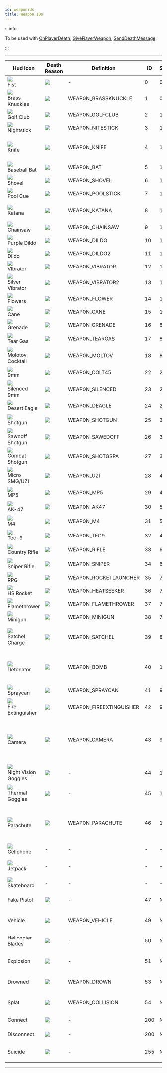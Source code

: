 ```yaml
---
id: weaponids
title: Weapon IDs
---
```


:::info

To be used with [OnPlayerDeath](../callbacks/OnPlayerDeath), [GivePlayerWeapon](../functions/GivePlayerWeapon), [SendDeathMessage](../functions/SendDeathMessage).

:::

---

| Hud Icon                                                              | Death Reason                                       | Definition              | ID  | Slot | Model | Notes                                                                                                            |
| --------------------------------------------------------------------- | -------------------------------------------------- | ----------------------- | --- | ---- | ----- | ---------------------------------------------------------------------------------------------------------------- |
| ![](/static/images/weaponIcons/fist.png)<br/>Fist                            | ![](/static/images/deathIcons/death-fist.gif)             | -                       | 0   | 0    | -     | -                                                                                                                |
| ![](/static/images/weaponIcons/brassKnuckles.png)<br/>Brass Knuckles         | ![](/static/images/deathIcons/death-brassKnuckles.gif)    | WEAPON_BRASSKNUCKLE     | 1   | 0    | 331   | -                                                                                                                |
| ![](/static/images/weaponIcons/golfClub.png)<br/>Golf Club                   | ![](/static/images/deathIcons/death-golfClub.gif)         | WEAPON_GOLFCLUB         | 2   | 1    | 333   | -                                                                                                                |
| ![](/static/images/weaponIcons/nightStick.png)<br/>Nightstick                | ![](/static/images/deathIcons/death-nightstick.gif)       | WEAPON_NITESTICK        | 3   | 1    | 334   | -                                                                                                                |
| ![](/static/images/weaponIcons/knife.png)<br/>Knife                          | ![](/static/images/deathIcons/death-knife.gif)            | WEAPON_KNIFE            | 4   | 1    | 335   | Can de-sync players when their throat is cut (they appear dead to other players)                                 |
| ![](/static/images/weaponIcons/baseballBat.png)<br/>Baseball Bat             | ![](/static/images/deathIcons/death-baseballBat.gif)      | WEAPON_BAT              | 5   | 1    | 336   | -                                                                                                                |
| ![](/static/images/weaponIcons/shovel.png)<br/>Shovel                        | ![](/static/images/deathIcons/death-shovel.gif)           | WEAPON_SHOVEL           | 6   | 1    | 337   | -                                                                                                                |
| ![](/static/images/weaponIcons/poolCue.png)<br/>Pool Cue                     | ![](/static/images/deathIcons/death-poolCue.gif)          | WEAPON_POOLSTICK        | 7   | 1    | 338   | -                                                                                                                |
| ![](/static/images/weaponIcons/katana.png)<br/>Katana                        | ![](/static/images/deathIcons/death-katana.gif)           | WEAPON_KATANA           | 8   | 1    | 339   | Can not decapitate players (like in single-player)                                                               |
| ![](/static/images/weaponIcons/chainsaw.png)<br/>Chainsaw                    | ![](/static/images/deathIcons/death-chainsaw.gif)         | WEAPON_CHAINSAW         | 9   | 1    | 341   | -                                                                                                                |
| ![](/static/images/weaponIcons/purpleDildo.png)<br/>Purple Dildo             | ![](/static/images/deathIcons/death-purpleDildo.gif)      | WEAPON_DILDO            | 10  | 10   | 321   | -                                                                                                                |
| ![](/static/images/weaponIcons/dildo.png)<br/>Dildo                          | ![](/static/images/deathIcons/death-dildo.gif)            | WEAPON_DILDO2           | 11  | 10   | 322   | -                                                                                                                |
| ![](/static/images/weaponIcons/vibrator.png)<br/>Vibrator                    | ![](/static/images/deathIcons/death-vibrator.gif)         | WEAPON_VIBRATOR         | 12  | 10   | 323   | -                                                                                                                |
| ![](/static/images/weaponIcons/silverVibrator.png)<br/>Silver Vibrator       | ![](/static/images/deathIcons/death-silverVibrator.gif)   | WEAPON_VIBRATOR2        | 13  | 10   | 324   | -                                                                                                                |
| ![](/static/images/weaponIcons/flowers.png)<br/>Flowers                      | ![](/static/images/deathIcons/death-flowers.gif)          | WEAPON_FLOWER           | 14  | 10   | 325   | -                                                                                                                |
| ![](/static/images/weaponIcons/cane.png)<br/>Cane                            | ![](/static/images/deathIcons/death-cane.gif)             | WEAPON_CANE             | 15  | 10   | 326   | -                                                                                                                |
| ![](/static/images/weaponIcons/grenade.png)<br/>Grenade                      | ![](/static/images/deathIcons/death-grenade.gif)          | WEAPON_GRENADE          | 16  | 8    | 342   | Does not produce fire                                                                                            |
| ![](/static/images/weaponIcons/tearGas.png)<br/>Tear Gas                     | ![](/static/images/deathIcons/death-tearGas.gif)          | WEAPON_TEARGAS          | 17  | 8    | 343   | The coughing effect is disabled in SA-MP                                                                         |
| ![](/static/images/weaponIcons/molotovCocktail.png)<br/>Molotov Cocktail     | ![](/static/images/deathIcons/death-molotovCocktail.gif)  | WEAPON_MOLTOV           | 18  | 8    | 344   | Produces fire                                                                                                    |
| ![](/static/images/weaponIcons/9mm.png)<br/>9mm                              | ![](/static/images/deathIcons/death-9mm.gif)              | WEAPON_COLT45           | 22  | 2    | 346   | Skill can be set with [SetPlayerSkillLevel](../functions/SetplayerSkillLevel)                                    |
| ![](/static/images/weaponIcons/silenced9mm.png)<br/>Silenced 9mm             | ![](/static/images/deathIcons/death-silenced9mm.gif)      | WEAPON_SILENCED         | 23  | 2    | 347   | Skill can be set with [SetPlayerSkillLevel](../functions/SetplayerSkillLevel)                                    |
| ![](/static/images/weaponIcons/desertEagle.png)<br/>Desert Eagle             | ![](/static/images/deathIcons/death-desertEagle.gif)      | WEAPON_DEAGLE           | 24  | 2    | 348   | Skill can be set with [SetPlayerSkillLevel](../functions/SetplayerSkillLevel)                                    |
| ![](/static/images/weaponIcons/shotgun.png)<br/>Shotgun                      | ![](/static/images/deathIcons/death-shotgun.gif)          | WEAPON_SHOTGUN          | 25  | 3    | 349   | Skill can be set with [SetPlayerSkillLevel](../functions/SetplayerSkillLevel)                                    |
| ![](/static/images/weaponIcons/sawnoffShotgun.png)<br/>Sawnoff Shotgun       | ![](/static/images/deathIcons/death-sawnoffShotgun.gif)   | WEAPON_SAWEDOFF         | 26  | 3    | 350   | Skill can be set with [SetPlayerSkillLevel](../functions/SetplayerSkillLevel)                                    |
| ![](/static/images/weaponIcons/combatShotgun.png)<br/>Combat Shotgun         | ![](/static/images/deathIcons/death-combatShotgun.gif)    | WEAPON_SHOTGSPA         | 27  | 3    | 351   | Skill can be set with [SetPlayerSkillLevel](../functions/SetplayerSkillLevel)                                    |
| ![](/static/images/weaponIcons/microSMG-Uzi.png)<br/>Micro SMG/UZI           | ![](/static/images/deathIcons/death-microSMG-Uzi.gif)     | WEAPON_UZI              | 28  | 4    | 352   | Skill can be set with [SetPlayerSkillLevel](../functions/SetplayerSkillLevel)                                    |
| ![](/static/images/weaponIcons/mp5.png)<br/>MP5                              | ![](/static/images/deathIcons/death-mp5.gif)              | WEAPON_MP5              | 29  | 4    | 353   | Skill can be set with [SetPlayerSkillLevel](../functions/SetplayerSkillLevel)                                    |
| ![](/static/images/weaponIcons/ak47.png)<br/>AK-47                           | ![](/static/images/deathIcons/death-ak47.gif)             | WEAPON_AK47             | 30  | 5    | 355   | Skill can be set with [SetPlayerSkillLevel](../functions/SetplayerSkillLevel)                                    |
| ![](/static/images/weaponIcons/m4.png)<br/>M4                                | ![](/static/images/deathIcons/death-m4.gif)               | WEAPON_M4               | 31  | 5    | 356   | Skill can be set with [SetPlayerSkillLevel](../functions/SetplayerSkillLevel)                                    |
| ![](/static/images/weaponIcons/tec9.png)<br/>Tec-9                           | ![](/static/images/deathIcons/death-tec9.gif)             | WEAPON_TEC9             | 32  | 4    | 372   | Skill can be set with [SetPlayerSkillLevel](../functions/SetplayerSkillLevel)                                    |
| ![](/static/images/weaponIcons/countryRifle.png)<br/>Country Rifle           | ![](/static/images/deathIcons/death-countryRifle.gif)     | WEAPON_RIFLE            | 33  | 6    | 357   | Skill can be set with [SetPlayerSkillLevel](../functions/SetplayerSkillLevel)                                    |
| ![](/static/images/weaponIcons/sniperRifle.png)<br/>Sniper Rifle             | ![](/static/images/deathIcons/death-sniperRifle.gif)      | WEAPON_SNIPER           | 34  | 6    | 358   | Skill can be set with [SetPlayerSkillLevel](../functions/SetplayerSkillLevel)                                    |
| ![](/static/images/weaponIcons/rpg.png)<br/>RPG                              | ![](/static/images/deathIcons/death-rpg.gif)              | WEAPON_ROCKETLAUNCHER   | 35  | 7    | 359   | -                                                                                                                |
| ![](/static/images/weaponIcons/hsRocket.png)<br/>HS Rocket                   | ![](/static/images/deathIcons/death-hsRocket.gif)         | WEAPON_HEATSEEKER       | 36  | 7    | 360   | Lock-on is not synced                                                                                            |
| ![](/static/images/weaponIcons/flame-Thrower.png)<br/>Flamethrower           | ![](/static/images/deathIcons/death-flameThrower.gif)     | WEAPON_FLAMETHROWER     | 37  | 7    | 361   | -                                                                                                                |
| ![](/static/images/weaponIcons/minigun.png)<br/>Minigun                      | ![](/static/images/deathIcons/death-minigun.gif)          | WEAPON_MINIGUN          | 38  | 7    | 362   | -                                                                                                                |
| ![](/static/images/weaponIcons/satchelCharge.png)<br/>Satchel Charge         | ![](/static/images/deathIcons/death-satchelCharge.gif)    | WEAPON_SATCHEL          | 39  | 8    | 363   | Only synced for players that were streamed-in when the satchels were thrown                                      |
| ![](/static/images/weaponIcons/detonator.png)<br/>Detonator                  | ![](/static/images/deathIcons/death-detonator.gif)        | WEAPON_BOMB             | 40  | 12   | 364   | Given automatically when players throw a satchel charge (omit from anti-cheat checks)                            |
| ![](/static/images/weaponIcons/sprayCan.png)<br/>Spraycan                    | ![](/static/images/deathIcons/death-sprayCan.gif)         | WEAPON_SPRAYCAN         | 41  | 9    | 365   | Players that are sprayed choke                                                                                   |
| ![](/static/images/weaponIcons/fireExtinguisher.png)<br/>Fire Extinguisher   | ![](/static/images/deathIcons/death-fireExtinguisher.gif) | WEAPON_FIREEXTINGUISHER | 42  | 9    | 366   | Players that are sprayed choke                                                                                   |
| ![](/static/images/weaponIcons/camera.png)<br/>Camera                        | ![](/static/images/deathIcons/death-camera.gif)           | WEAPON_CAMERA           | 43  | 9    | 367   | Saves photos to player's gallery if enabled via pause menu (My Documents\GTA San Andreas User Files\Gallery)     |
| ![](/static/images/weaponIcons/nightVisGoggles.png)<br/>Night Vision Goggles | ![](/static/images/deathIcons/death-nightVisGoggles.gif)  | -                       | 44  | 11   | 368   | Visual effects show for all players (fix available)                                                              |
| ![](/static/images/weaponIcons/thermalGoggles.png)<br/>Thermal Goggles       | ![](/static/images/deathIcons/death-thermalGoggles.gif)   | -                       | 45  | 11   | 369   | Visual effects show for all players (fix available)                                                              |
| ![](/static/images/weaponIcons/parachute.png)<br/>Parachute                  | ![](/static/images/deathIcons/death-parachute.gif)        | WEAPON_PARACHUTE        | 46  | 11   | 371   | Players will die if teleported while diving with a parachute; Parachutes are given when bailing out of aircraft. |
| ![](/static/images/weaponIcons/cellphone.png)<br/>Cellphone                  | -                                                  | -                       | -   | -    | -     | Cut from the game.                                                                                               |
| ![](/static/images/weaponIcons/jetpack.png)<br/>Jetpack                      | -                                                  | -                       | -   | -    | 370   | Doesn't work as a weapon. See [SetPlayerSpecialAction](../functions/SetPlayerSpecialAction).                     |
| ![](/static/images/weaponIcons/skateboard.png)<br/>Skateboard                | -                                                  | -                       | -   | -    | -     | Cut from the game.                                                                                               |
| Fake Pistol                                                           | ![](/static/images/deathIcons/death-fakePistol.gif)       | -                       | 47  | N/A  | N/A   | Only a death icon, can not be used in [GivePlayerWeapon](../functions/GivePlayerWeapon) etc.                     |
| Vehicle                                                               | ![](/static/images/deathIcons/death-vehicle.gif)          | WEAPON_VEHICLE          | 49  | N/A  | N/A   | Only a death icon, can not be used in [GivePlayerWeapon](../functions/GivePlayerWeapon) etc.                     |
| Helicopter Blades                                                     | ![](/static/images/deathIcons/death-heliBlades.gif)       | -                       | 50  | N/A  | N/A   | Only a death icon, can not be used in [GivePlayerWeapon](../functions/GivePlayerWeapon) etc.                     |
| Explosion                                                             | ![](/static/images/deathIcons/death-explosion.gif)        | -                       | 51  | N/A  | N/A   | Only a death icon, can not be used in [GivePlayerWeapon](../functions/GivePlayerWeapon) etc.                     |
| Drowned                                                               | ![](/static/images/deathIcons/death-drowned.gif)          | WEAPON_DROWN            | 53  | N/A  | N/A   | Only a death icon, can not be used in [GivePlayerWeapon](../functions/GivePlayerWeapon) etc.                     |
| Splat                                                                 | ![](/static/images/deathIcons/death-splat.gif)            | WEAPON_COLLISION        | 54  | N/A  | N/A   | Only a death icon, can not be used in [GivePlayerWeapon](../functions/GivePlayerWeapon) etc.                     |
| Connect                                                               | ![](/static/images/deathIcons/death-connect.gif)          | -                       | 200 | N/A  | N/A   | Only usable in [SendDeathMessage](../functions/SendDeathMessage)                                                 |
| Disconnect                                                            | ![](/static/images/deathIcons/death-disconnect.gif)       | -                       | 200 | N/A  | N/A   | Only usable in [SendDeathMessage](../functions/SendDeathMessage)                                                 |
| Suicide                                                               | ![](/static/images/deathIcons/death-suicide.gif)          | -                       | 255 | N/A  | N/A   | Only a death icon, can not be used in [GivePlayerWeapon](../functions/GivePlayerWeapon) etc.                     |

---
